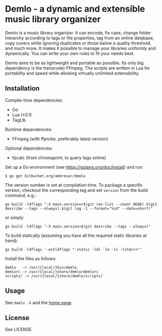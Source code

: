 # Demlo - a dynamic and extensible music library organizer

Demlo is a music library organizer. It can encode, fix case, change folder
hierarchy according to tags or file properties, tag from an online database,
copy covers while ignoring duplicates or those below a quality threshold, and
much more. It makes it possible to manage your libraries uniformly and
dynamically. You can write your own rules to fit your needs best.

Demlo aims to be as lightweight and portable as possible. Its only big
dependency is the transcoder FFmpeg. The scripts are written in Lua for
portability and speed while allowing virtually unlimited extensibility.

## Installation

Compile-time dependencies:

* Go
* Lua (≥5.1)
* TagLib

Runtime dependencies:

* FFmpeg (with ffprobe, preferably latest version)

Optional dependencies:

* fpcalc (from chromaprint, to query tags online)

Set up a Go environment (see <https://golang.org/doc/install>) and run:

	$ go get bitbucket.org/ambrevar/demlo

The version number is set at compilation time. To package a specific version,
checkout the corresponding tag and set `version` from the build command, e.g.:

	go build -ldflags "-X main.version=r$(git rev-list --count HEAD).$(git describe --tags --always).$(git log -1 --format="%cd" --date=short)"

or simply

	go build -ldflags "-X main.version=$(git describe --tags --always)"

To build statically (assuming you have all the required static libraries at hand):

	go build -ldflags '-extldflags "-static -ldl -lm -lz -lstdc++"'

Install the files as follows:

	demlo   -> /usr/{local/}bin/demlo
	demlorc -> /usr/{local/}share/demlo/demlorc
	scripts/ -> /usr/{local/}share/demlo/scripts/

## Usage

See `demlo -h` and the [home page](http://ambrevar.bitbucket.org/demlo/).

## License

See LICENSE.
